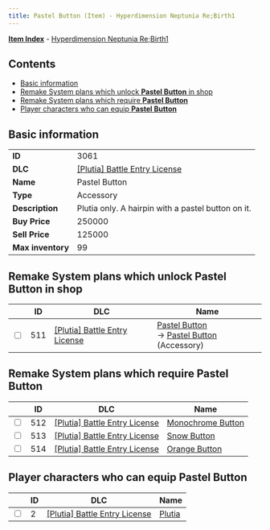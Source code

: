 ```yaml
---
title: Pastel Button (Item) - Hyperdimension Neptunia Re;Birth1
---
```


[**Item Index**](/neptunia/rb1/item/index.html) - [Hyperdimension Neptunia Re;Birth1](/neptunia/rb1)

## Contents

- [Basic information](#basic-information)
- [Remake System plans which unlock **Pastel Button** in shop](#remake-system-plans-which-unlock-pastel-button-in-shop)
- [Remake System plans which require **Pastel Button**](#remake-system-plans-which-require-pastel-button)
- [Player characters who can equip **Pastel Button**](#player-characters-who-can-equip-pastel-button)

## Basic information

|   |   |
| -- | -- |
| **ID** | 3061 |
| **DLC** | [[Plutia] Battle Entry License](/neptunia/rb1/dlc/7-plutia.html) |
| **Name** | Pastel Button |
| **Type** | Accessory |
| **Description** | Plutia only. A hairpin with a pastel button on it. |
| **Buy Price** | 250000 |
| **Sell Price** | 125000 |
| **Max inventory** | 99 |


## Remake System plans which unlock **Pastel Button** in shop

|    | ID | DLC | Name |
| -- | -- | --- | ---- |
| <input type="checkbox" id="rb1-remake-7-511" class="trackbox" /> | 511 | [[Plutia] Battle Entry License](/neptunia/rb1/dlc/7-plutia.html) | [Pastel Button](/neptunia/rb1/remake/7-511-pastel-button.html)<br /> → [Pastel Button](/neptunia/rb1/item/7-3061-pastel-button.html) (Accessory) |


## Remake System plans which require **Pastel Button**

|    | ID | DLC | Name |
| -- | -- | --- | ---- |
| <input type="checkbox" id="rb1-quest-7-512" class="trackbox" /> | 512 | [[Plutia] Battle Entry License](/neptunia/rb1/dlc/7-plutia.html) | [Monochrome Button](/neptunia/rb1/quest/7-512-monochrome-button.html) |
| <input type="checkbox" id="rb1-quest-7-513" class="trackbox" /> | 513 | [[Plutia] Battle Entry License](/neptunia/rb1/dlc/7-plutia.html) | [Snow Button](/neptunia/rb1/quest/7-513-snow-button.html) |
| <input type="checkbox" id="rb1-quest-7-514" class="trackbox" /> | 514 | [[Plutia] Battle Entry License](/neptunia/rb1/dlc/7-plutia.html) | [Orange Button](/neptunia/rb1/quest/7-514-orange-button.html) |


## Player characters who can equip **Pastel Button**

|    | ID | DLC | Name |
| -- | -- | --- | ---- |
| <input type="checkbox" id="rb1-player-7-2" class="trackbox" /> | 2 | [[Plutia] Battle Entry License](/neptunia/rb1/dlc/7-plutia.html) | [Plutia](/neptunia/rb1/player/7-2-plutia.html) |
